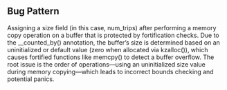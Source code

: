 ## Bug Pattern

Assigning a size field (in this case, num_trips) after performing a memory copy operation on a buffer that is protected by fortification checks. Due to the __counted_by() annotation, the buffer’s size is determined based on an uninitialized or default value (zero when allocated via kzalloc()), which causes fortified functions like memcpy() to detect a buffer overflow. The root issue is the order of operations—using an uninitialized size value during memory copying—which leads to incorrect bounds checking and potential panics.